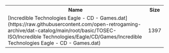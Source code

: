 <table>
<tr><th>Name</th><th>Size</th></tr>
<tr><td>
[Incredible Technologies Eagle - CD - Games.dat](https://raw.githubusercontent.com/open-retrogaming-archive/dat-catalog/main/root/basic/TOSEC-ISO/Incredible Technologies/Eagle/CD/Games/Incredible Technologies Eagle - CD - Games.dat)
</td><td>1397</td></tr>
</table>
